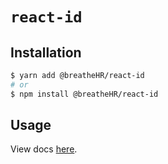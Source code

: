 # `react-id`

## Installation

```sh
$ yarn add @breatheHR/react-id
# or
$ npm install @breatheHR/react-id
```

## Usage

View docs [here](https://radix-ui.com/primitives/docs/utilities/id-provider).
